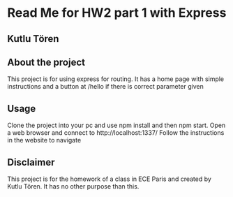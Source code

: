 # Read Me for HW2 part 1 with Express
## Kutlu Tören

## About the project
This project is for using express for routing. It has a home page with simple instructions and a button at /hello if there is correct parameter given

## Usage
Clone the project into your pc and use npm install and then npm start. Open a web browser and connect to http://localhost:1337/ Follow the instructions in the website to navigate

## Disclaimer
This project is for the homework of a class in ECE Paris and created by Kutlu Tören. It has no other purpose than this.

